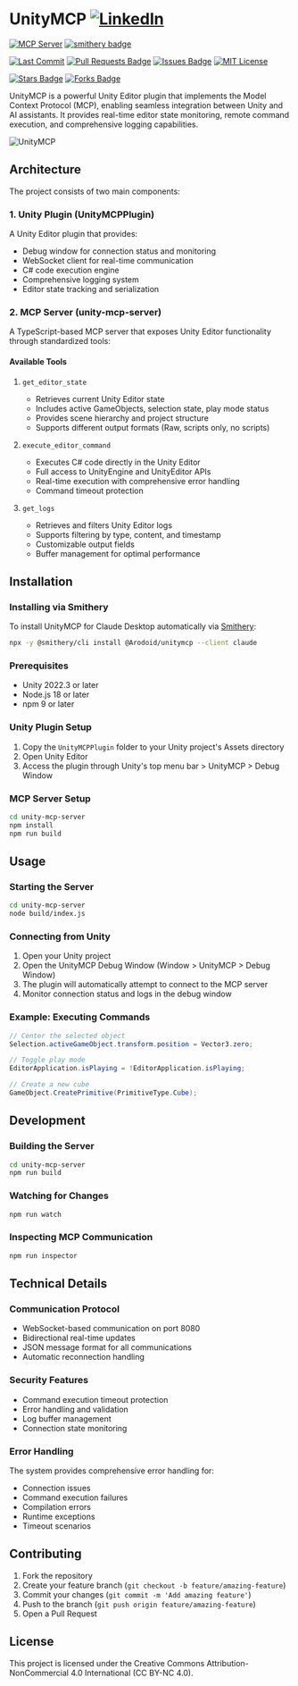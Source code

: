 # UnityMCP [![](https://img.shields.io/badge/LinkedIn-0077B5?style=flat&logo=linkedin&logoColor=white 'LinkedIn')](https://www.linkedin.com/in/jack-w-richards/)



[![](https://badge.mcpx.dev?type=server 'MCP Server')](https://modelcontextprotocol.io/introduction)
[![smithery badge](https://smithery.ai/badge/@Arodoid/unitymcp)](https://smithery.ai/server/@Arodoid/unitymcp)

[![](https://img.shields.io/github/last-commit/Arodoid/UnityMCP 'Last Commit')](https://github.com/CoderGamester/mcp-unity/commits/main)
<a href="https://github.com/Arodoid/UnityMCP/pulls"><img src="https://img.shields.io/github/issues-pr/Arodoid/UnityMCP" alt="Pull Requests Badge"/></a>
<a href="https://github.com/Arodoid/UnityMCP/issues"><img src="https://img.shields.io/github/issues/Arodoid/UnityMCP" alt="Issues Badge"/></a>
[![](https://img.shields.io/badge/License-MIT-red.svg 'MIT License')](https://opensource.org/licenses/MIT)

<a href="https://github.com/Arodoid/UnityMCP/stargazers"><img src="https://img.shields.io/github/stars/Arodoid/UnityMCP" alt="Stars Badge"/></a>
<a href="https://github.com/Arodoid/UnityMCP/network/members"><img src="https://img.shields.io/github/forks/Arodoid/UnityMCP" alt="Forks Badge"/></a>


UnityMCP is a powerful Unity Editor plugin that implements the Model Context Protocol (MCP), enabling seamless integration between Unity and AI assistants. It provides real-time editor state monitoring, remote command execution, and comprehensive logging capabilities.

![UnityMCP](https://github.com/user-attachments/assets/53965337-75b8-4f0e-88d2-b2a4069546f4)

## Architecture

The project consists of two main components:

### 1. Unity Plugin (UnityMCPPlugin)

A Unity Editor plugin that provides:
- Debug window for connection status and monitoring
- WebSocket client for real-time communication
- C# code execution engine
- Comprehensive logging system
- Editor state tracking and serialization

### 2. MCP Server (unity-mcp-server)

A TypeScript-based MCP server that exposes Unity Editor functionality through standardized tools:

#### Available Tools

1. `get_editor_state`
   - Retrieves current Unity Editor state
   - Includes active GameObjects, selection state, play mode status
   - Provides scene hierarchy and project structure
   - Supports different output formats (Raw, scripts only, no scripts)

2. `execute_editor_command`
   - Executes C# code directly in the Unity Editor
   - Full access to UnityEngine and UnityEditor APIs
   - Real-time execution with comprehensive error handling
   - Command timeout protection

3. `get_logs`
   - Retrieves and filters Unity Editor logs
   - Supports filtering by type, content, and timestamp
   - Customizable output fields
   - Buffer management for optimal performance

## Installation

### Installing via Smithery

To install UnityMCP for Claude Desktop automatically via [Smithery](https://smithery.ai/server/@Arodoid/unitymcp):

```bash
npx -y @smithery/cli install @Arodoid/unitymcp --client claude
```

### Prerequisites
- Unity 2022.3 or later
- Node.js 18 or later
- npm 9 or later

### Unity Plugin Setup

1. Copy the `UnityMCPPlugin` folder to your Unity project's Assets directory
2. Open Unity Editor
3. Access the plugin through Unity's top menu bar > UnityMCP > Debug Window

### MCP Server Setup

```bash
cd unity-mcp-server
npm install
npm run build
```

## Usage

### Starting the Server

```bash
cd unity-mcp-server
node build/index.js
```

### Connecting from Unity

1. Open your Unity project
2. Open the UnityMCP Debug Window (Window > UnityMCP > Debug Window)
3. The plugin will automatically attempt to connect to the MCP server
4. Monitor connection status and logs in the debug window

### Example: Executing Commands

```csharp
// Center the selected object
Selection.activeGameObject.transform.position = Vector3.zero;

// Toggle play mode
EditorApplication.isPlaying = !EditorApplication.isPlaying;

// Create a new cube
GameObject.CreatePrimitive(PrimitiveType.Cube);
```

## Development

### Building the Server

```bash
cd unity-mcp-server
npm run build
```

### Watching for Changes

```bash
npm run watch
```

### Inspecting MCP Communication

```bash
npm run inspector
```

## Technical Details

### Communication Protocol

- WebSocket-based communication on port 8080
- Bidirectional real-time updates
- JSON message format for all communications
- Automatic reconnection handling

### Security Features

- Command execution timeout protection
- Error handling and validation
- Log buffer management
- Connection state monitoring

### Error Handling

The system provides comprehensive error handling for:
- Connection issues
- Command execution failures
- Compilation errors
- Runtime exceptions
- Timeout scenarios

## Contributing

1. Fork the repository
2. Create your feature branch (`git checkout -b feature/amazing-feature`)
3. Commit your changes (`git commit -m 'Add amazing feature'`)
4. Push to the branch (`git push origin feature/amazing-feature`)
5. Open a Pull Request

## License

This project is licensed under the Creative Commons Attribution-NonCommercial 4.0 International (CC BY-NC 4.0).

